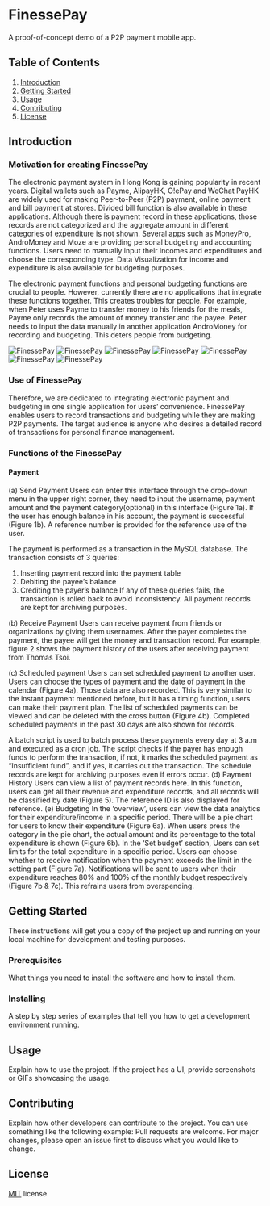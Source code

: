 # FinessePay
A proof-of-concept demo of a P2P payment mobile app.

## Table of Contents
1. [Introduction](#introduction)
2. [Getting Started](#getting-started)
3. [Usage](#usage)
4. [Contributing](#contributing)
5. [License](#license)

## Introduction

### Motivation for creating FinessePay
The electronic payment system in Hong Kong is gaining popularity in recent years.  Digital wallets such as Payme, AlipayHK, O!ePay and WeChat PayHK are widely used for making Peer-to-Peer (P2P) payment, online payment and bill payment at stores. Divided bill function is also available in these applications. Although there is payment record in these applications, those records are not categorized and the aggregate amount in different categories of expenditure is not shown.
Several apps such as MoneyPro, AndroMoney and Moze are providing personal budgeting and accounting functions. Users need to manually input their incomes and expenditures and choose the corresponding type.  Data Visualization for income and expenditure is also available for budgeting purposes. 

The electronic payment functions and personal budgeting functions are crucial to people. However, currently there are no applications that integrate these functions together. This creates troubles for people. For example, when Peter uses Payme to transfer money to his friends for the meals, Payme only records the amount of money transfer and the payee. Peter needs to input the data manually in another application AndroMoney for recording and budgeting. This deters people from budgeting.

![FinessePay](https://github.com/tsoithomas/FinessePay/blob/master/FinessePay1.png?raw=true)
![FinessePay](https://github.com/tsoithomas/FinessePay/blob/master/FinessePay2.png?raw=true)
![FinessePay](https://github.com/tsoithomas/FinessePay/blob/master/FinessePay3.png?raw=true)
![FinessePay](https://github.com/tsoithomas/FinessePay/blob/master/FinessePay4.png?raw=true)
![FinessePay](https://github.com/tsoithomas/FinessePay/blob/master/FinessePay5.png?raw=true)
![FinessePay](https://github.com/tsoithomas/FinessePay/blob/master/FinessePay6.png?raw=true)
![FinessePay](https://github.com/tsoithomas/FinessePay/blob/master/FinessePay7.png?raw=true)

### Use of FinessePay
Therefore, we are dedicated to integrating electronic payment and budgeting in one single application for users’ convenience. FinessePay enables users to record transactions and budgeting while they are making P2P payments. The target audience is anyone who desires a detailed record of transactions for personal finance management. 

### Functions of the FinessePay
#### Payment
(a) Send Payment
Users can enter this interface
through the drop-down menu in the upper right corner, they need to input the username,
payment amount and the payment category(optional) in this interface (Figure 1a).
If the user has enough balance in his account, the payment is successful (Figure 1b). A reference number is provided for the reference use of the user.

The payment is performed as a transaction in the MySQL database. The transaction consists of 3 queries:
1.	Inserting payment record into the payment table
2.	Debiting the payee’s balance
3.	Crediting the payer’s balance
If any of these queries fails, the transaction is rolled back to avoid inconsistency.
All payment records are kept for archiving purposes.

(b) Receive Payment
Users can receive payment from friends or organizations by giving them usernames. After the payer completes the payment, the payee will get the money and transaction record. For example, figure 2 shows the payment history of the users after receiving payment from Thomas Tsoi.

(c) Scheduled payment
Users can set scheduled payment to another user. Users can choose the types of payment and the date of payment in the calendar (Figure 4a). Those data are also recorded.
This is very similar to the instant payment mentioned before, but it has a timing function, users can make their payment plan. The list of scheduled payments can be viewed and can be deleted with the cross button (Figure 4b). 
Completed scheduled payments in the past 30 days are also shown for records.

A batch script is used to batch process these payments every day at 3 a.m and executed as a cron job. The script checks if the payer has enough funds to perform the transaction, if not, it marks the scheduled payment as “Insufficient fund”, and if yes, it carries out the transaction. The schedule records are kept for archiving purposes even if errors occur.
(d) Payment History
Users can view a list of payment records here.
In this function, users can get all their revenue and expenditure records, and all records will be classified by date (Figure 5). The reference ID is also displayed for reference.
(e) Budgeting
In the ‘overview’, users can view the data analytics for their expenditure/income in a specific period. There will be a pie chart for users to know their expenditure (Figure 6a).
When users press the category in the pie chart, the actual amount and its percentage to the total expenditure is shown (Figure 6b).
In the ‘Set budget’ section, Users can set limits for the total expenditure in a specific period. Users can choose whether to receive notification when the payment exceeds the limit in the setting part (Figure 7a).
Notifications will be sent to users when their expenditure reaches 80% and 100% of the monthly budget respectively (Figure 7b & 7c). This refrains users from overspending.

## Getting Started
These instructions will get you a copy of the project up and running on your local
machine for development and testing purposes.

### Prerequisites
What things you need to install the software and how to install them.

### Installing
A step by step series of examples that tell you how to get a development
environment running.

## Usage
Explain how to use the project. If the project has a UI, provide screenshots or
GIFs showcasing the usage.

## Contributing
Explain how other developers can contribute to the project. You can use
something like the following example:
Pull requests are welcome. For major changes, please open an issue first to
discuss what you would like to change.

## License
[MIT](https://choosealicense.com/licenses/mit/) license.

